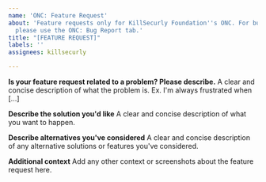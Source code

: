 ```yaml
---
name: 'ONC: Feature Request'
about: 'Feature requests only for KillSecurly Foundation''s ONC. For bug reports,
  please use the ONC: Bug Report tab.'
title: "[FEATURE REQUEST]"
labels: ''
assignees: killsecurly

---
```


**Is your feature request related to a problem? Please describe.**
A clear and concise description of what the problem is. Ex. I'm always frustrated when [...]

**Describe the solution you'd like**
A clear and concise description of what you want to happen.

**Describe alternatives you've considered**
A clear and concise description of any alternative solutions or features you've considered.

**Additional context**
Add any other context or screenshots about the feature request here.
